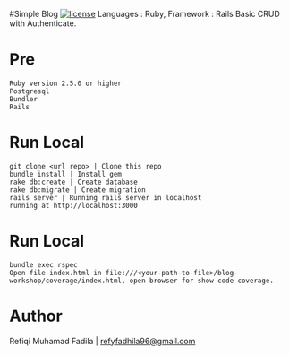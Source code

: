 #Simple Blog
 [![license](https://img.shields.io/github/license/mashape/apistatus.svg)]() 
Languages : Ruby, Framework : Rails
Basic CRUD with Authenticate.  

# Pre
    Ruby version 2.5.0 or higher
    Postgresql
    Bundler
    Rails

# Run Local
  
    git clone <url repo> | Clone this repo
    bundle install | Install gem
    rake db:create | Create database
    rake db:migrate | Create migration
    rails server | Running rails server in localhost
    running at http://localhost:3000

# Run Local
  
  
    bundle exec rspec
    Open file index.html in file:///<your-path-to-file>/blog-workshop/coverage/index.html, open browser for show code coverage.


# Author
Refiqi Muhamad Fadila | refyfadhila96@gmail.com